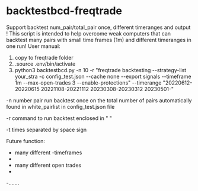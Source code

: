 # backtestbcd-freqtrade
Support backtest num_pair/total_pair once, different timeranges and output !
This script is intended to help overcome weak computers that can backtest many pairs with small time frames (1m) and different timeranges in one run!
User manual:
1) copy to freqtrade folder
2) .source .env/bin/activate
3) python3 backtestbcd.py -n 10 -r "freqtrade backtesting --strategy-list your_stra -c config_test.json --cache none --export signals --timeframe 1m --max-open-trades 3 --enable-protections" --timerange "20220612-20220615 20221108-20221112 20230308-20230312 20230501-"
   
-n number pair run backtest once on the total number of pairs automatically found in white_pairlist in config_test.json file

-r command to run backtest enclosed in " "

-t times separated by space sign

Future function:

- many different -timeframes
- 
- many different open trades
- 
-.......
